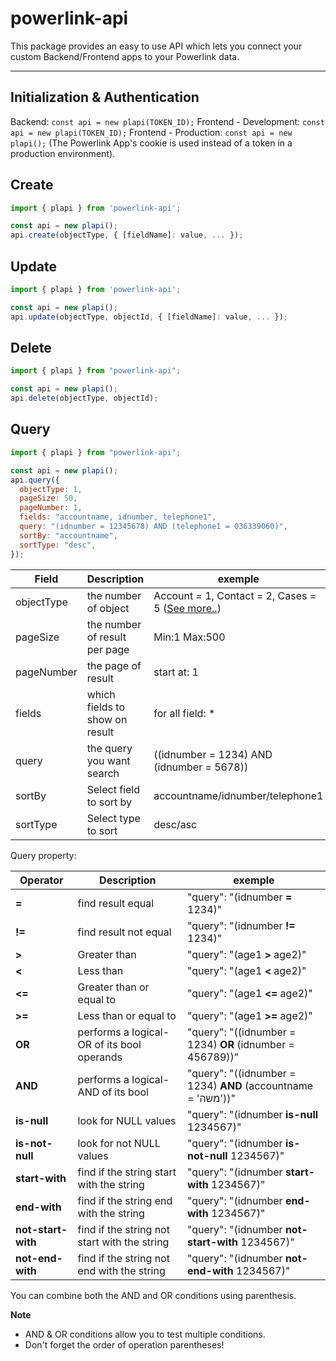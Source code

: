 # powerlink-api

This package provides an easy to use API which lets you connect your custom Backend/Frontend apps to your Powerlink data.

---

## Initialization & Authentication

Backend: `const api = new plapi(TOKEN_ID);`
Frontend - Development: `const api = new plapi(TOKEN_ID);`
Frontend - Production: `const api = new plapi();`
(The Powerlink App's cookie is used instead of a token in a production environment).

## Create

```js
import { plapi } from 'powerlink-api';

const api = new plapi();
api.create(objectType, { [fieldName]: value, ... });
```

## Update

```js
import { plapi } from 'powerlink-api';

const api = new plapi();
api.update(objectType, objectId, { [fieldName]: value, ... });
```

## Delete

```js
import { plapi } from "powerlink-api";

const api = new plapi();
api.delete(objectType, objectId);
```

## Query

```js
import { plapi } from "powerlink-api";

const api = new plapi();
api.query({
  objectType: 1,
  pageSize: 50,
  pageNumber: 1,
  fields: "accountname, idnumber, telephone1",
  query: "(idnumber = 12345678) AND (telephone1 = 036339060)",
  sortBy: "accountname",
  sortType: "desc",
});
```

| Field      | Description                    | exemple                                                                                                                                 |
| ---------- | ------------------------------ | --------------------------------------------------------------------------------------------------------------------------------------- |
| objectType | the number of object           | Account = 1, Contact = 2, Cases = 5 (<a href="https://api.powerlink.co.il/_common/viewrecordsystemsettings.aspx?oid=58">See more..</a>) |
| pageSize   | the number of result per page  | Min:1 Max:500                                                                                                                           |
| pageNumber | the page of result             | start at: 1                                                                                                                             |
| fields     | which fields to show on result | for all field: \*                                                                                                                       |
| query      | the query you want search      | ((idnumber = 1234) AND (idnumber = 5678))                                                                                               |
| sortBy     | Select field to sort by        | accountname/idnumber/telephone1                                                                                                         |
| sortType   | Select type to sort            | desc/asc                                                                                                                                |

Query property:

| Operator           | Description                                  | exemple                                                      |
| ------------------ | -------------------------------------------- | ------------------------------------------------------------ |
| **=**              | find result equal                            | "query": "(idnumber **=** 1234)"                             |
| **!=**             | find result not equal                        | "query": "(idnumber **!=** 1234)"                            |
| **>**              | Greater than                                 | "query": "(age1 **>** age2)"                                 |
| **<**              | Less than                                    | "query": "(age1 **<** age2)"                                 |
| **<=**             | Greater than or equal to                     | "query": "(age1 **<=** age2)"                                |
| **>=**             | Less than or equal to                        | "query": "(age1 **>=** age2)"                                |
| **OR**             | performs a logical-OR of its bool operands   | "query": "((idnumber = 1234) **OR** (idnumber = 456789))"    |
| **AND**            | performs a logical-AND of its bool           | "query": "((idnumber = 1234) **AND** (accountname = 'משה'))" |
| **is-null**        | look for NULL values                         | "query": "(idnumber **is-null** 1234567)"                    |
| **is-not-null**    | look for not NULL values                     | "query": "(idnumber **is-not-null** 1234567)"                |
| **start-with**     | find if the string start with the string     | "query": "(idnumber **start-with** 1234567)"                 |
| **end-with**       | find if the string end with the string       | "query": "(idnumber **end-with** 1234567)"                   |
| **not-start-with** | find if the string not start with the string | "query": "(idnumber **not-start-with** 1234567)"             |
| **not-end-with**   | find if the string not end with the string   | "query": "(idnumber **not-end-with** 1234567)"               |

You can combine both the AND and OR conditions using parenthesis.

**Note**

- AND & OR conditions allow you to test multiple conditions.
- Don't forget the order of operation parentheses!
